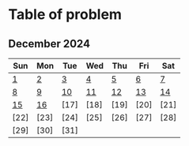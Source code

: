 # **Table of problem**

## December 2024

| Sun                                                                                        | Mon                                                                                                                     | Tue                                                                                                            | Wed                                                                                                            | Thu                                                                                         | Fri                                                                                                            | Sat                                                                                        |
| ------------------------------------------------------------------------------------------ | ----------------------------------------------------------------------------------------------------------------------- | -------------------------------------------------------------------------------------------------------------- | -------------------------------------------------------------------------------------------------------------- | ------------------------------------------------------------------------------------------- | -------------------------------------------------------------------------------------------------------------- | ------------------------------------------------------------------------------------------ |
| [ 1](https://leetcode.com/problems/check-if-n-and-its-double-exist/submissions/1468175143) | [ 2](https://leetcode.com/problems/check-if-a-word-occurs-as-a-prefix-of-any-word-in-a-sentence/submissions/1467908555) | [ 3](https://leetcode.com/problems/adding-spaces-to-a-string/submissions/1468821801)                           | [ 4](https://leetcode.com/problems/make-string-a-subsequence-using-cyclic-increments/submissions/1470038997)   | [ 5](https://leetcode.com/problems/move-pieces-to-obtain-a-string/submissions/1470921937)   | [ 6](https://leetcode.com/problems/maximum-number-of-integers-to-choose-from-a-range-i/submissions/1471680938) | [ 7](https://leetcode.com/problems/minimum-limit-of-balls-in-a-bag/submissions/1472322067) |
| [ 8](https://leetcode.com/problems/two-best-non-overlapping-events/submissions/1473614646) | [ 9](https://leetcode.com/problems/special-array-ii/submissions/1474054933)                                             | [10](https://leetcode.com/problems/find-longest-special-substring-that-occurs-thrice-i/submissions/1475286156) | [11](https://leetcode.com/problems/maximum-beauty-of-an-array-after-applying-operation/submissions/1476263235) | [12](https://leetcode.com/problems/take-gifts-from-the-richest-pile/submissions/1477147314) | [13](https://leetcode.com/problems/find-score-of-an-array-after-marking-all-elements/submissions/1477733314)   | [14](https://leetcode.com/problems/continuous-subarrays/submissions/1478270861)            |
| [15](https://leetcode.com/problems/maximum-average-pass-ratio/submissions/1479119403)      | [16](./16-12-2024)                                                                                                      | [17]                                                                                                           | [18]                                                                                                           | [19]                                                                                        | [20]                                                                                                           | [21]                                                                                       |
| [22]                                                                                       | [23]                                                                                                                    | [24]                                                                                                           | [25]                                                                                                           | [26]                                                                                        | [27]                                                                                                           | [28]                                                                                       |
| [29]                                                                                       | [30]                                                                                                                    | [31]                                                                                                           |                                                                                                                |                                                                                             |                                                                                                                |                                                                                            |
